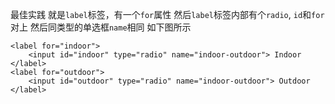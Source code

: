 最佳实践 就是`label`标签，有一个`for`属性
然后`label`标签内部有个`radio`, `id`和`for`对上
然后同类型的单选框`name`相同  如下图所示

```
<label for="indoor">
    <input id="indoor" type="radio" name="indoor-outdoor"> Indoor
</label>
<label for="outdoor">
    <input id="outdoor" type="radio" name="indoor-outdoor"> Outdoor
</label>
```